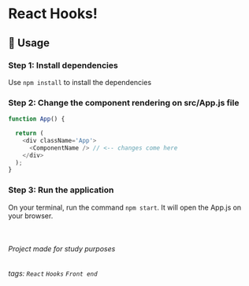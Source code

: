 # React Hooks!

## :memo: Usage

### Step 1: Install dependencies

Use `npm install` to install the dependencies

### Step 2: Change the component rendering on src/App.js file

```Javascript
function App() {

  return (
    <div className='App'>
      <ComponentName /> // <-- changes come here
    </div>
  );
}
```
### Step 3: Run the application

On your terminal, run the command `npm start`. It will open the App.js on your browser.

&nbsp;
&nbsp;
&nbsp;
&nbsp;
&nbsp;
&nbsp;
&nbsp;


###### Project made for study purposes


###### tags: `React` `Hooks` `Front end`
